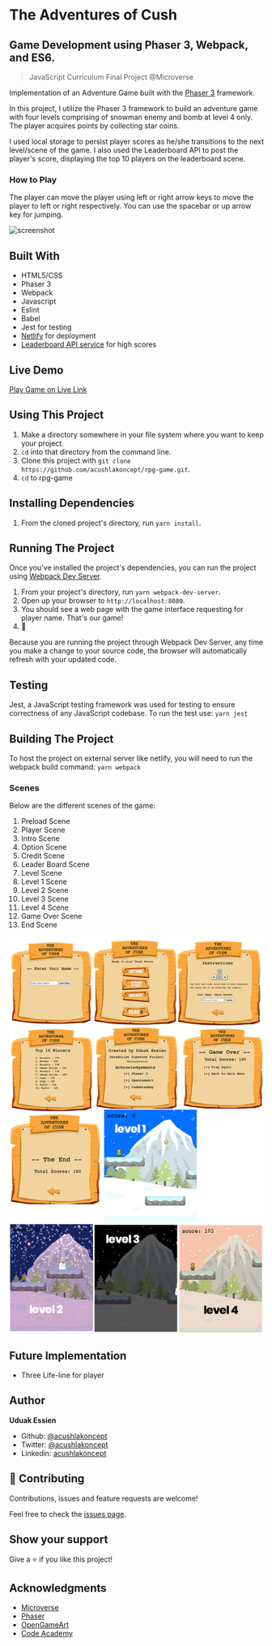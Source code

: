 # The Adventures of Cush
## Game Development using Phaser 3, Webpack, and ES6.

> JavaScript Curriculum Final Project @Microverse

Implementation of an Adventure Game built with the [Phaser 3](https://phaser.io/phaser3) framework.

In this project, I utilize the Phaser 3 framework to build an adventure game with four levels comprising of snowman enemy and bomb at level 4 only. The player acquires points by collecting star coins.

I used local storage to persist player scores as he/she transitions to the next level/scene of the game.
I also used the Leaderboard API to post the player's score, displaying the top 10 players on the leaderboard scene.

### How to Play
The player can move the player using left or right arrow keys to move the player to left or right respectively. You can use the spacebar or up arrow key for jumping.

![screenshot](./rpg.gif)

## Built With

- HTML5/CSS
- Phaser 3
- Webpack
- Javascript
- Eslint
- Babel
- Jest for testing
- [Netlify](https://www.netlify.com/) for deployment
- [Leaderboard API service](https://www.notion.so/Leaderboard-API-service-24c0c3c116974ac49488d4eb0267ade3) for high scores

## Live Demo
[Play Game on Live Link](https://cush.netlify.app/)

## Using This Project

1. Make a directory somewhere in your file system where you want to keep your project.
2. `cd` into that directory from the command line.
3. Clone this project with `git clone https://github.com/acushlakoncept/rpg-game.git`.
4. `cd` to rpg-game

## Installing Dependencies

1. From the cloned project's directory, run `yarn install`.

## Running The Project

Once you've installed the project's dependencies, you can run the project using [Webpack Dev Server](https://github.com/webpack/webpack-dev-server).

1. From your project's directory, run `yarn webpack-dev-server`.
2. Open up your browser to `http://localhost:8080`.
3. You should see a web page with the game interface requesting for player name. That's our game!
4. :tada:

Because you are running the project through Webpack Dev Server, any time you make a change to your source code, the browser will automatically refresh with your updated code.

## Testing
Jest, a JavaScript testing framework was used for testing to ensure correctness of any JavaScript codebase.
To run the test use: `yarn jest`

## Building The Project
To host the project on external server like netlify, you will need to run the webpack build command:
`yarn webpack`


### Scenes
Below are the different scenes of the game:
1. Preload Scene
2. Player Scene
3. Intro Scene
4. Option Scene
5. Credit Scene
6. Leader Board Scene
7. Level Scene
8. Level 1 Scene
9. Level 2 Scene
10. Level 3 Scene
11. Level 4 Scene
12. Game Over Scene
13. End Scene

![screenshot](./assets/screens.jpg)

## Future Implementation
- Three Life-line for player

## Author 

**Uduak Essien**

- Github: [@acushlakoncept](https://github.com/acushlakoncept/)
- Twitter: [@acushlakoncept](https://twitter.com/acushlakoncept)
- Linkedin: [acushlakoncept](https://www.linkedin.com/in/acushlakoncept/)


## 🤝 Contributing

Contributions, issues and feature requests are welcome!

Feel free to check the [issues page](https://github.com/acushlakoncept/rpg-game/issues).

## Show your support

Give a ⭐️ if you like this project!

## Acknowledgments

- [Microverse](https://www.microverse.org/)
- [Phaser](https://phaser.io/)
- [OpenGameArt](https://opengameart.org/)
- [Code Academy](https://www.codecademy.com/learn/learn-phaser)